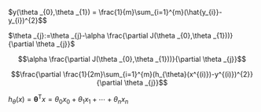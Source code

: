 $y(\theta _{0},\theta _{1}) = \frac{1}{m}\sum_{i=1}^{m}(\hat{y_{i}}-y_{i})^{2}$$

$\theta _{j}:=\theta _{j}-\alpha \frac{\partial J(\theta _{0},\theta _{1}))}{\partial \theta _{j}}$



$$\alpha \frac{\partial J(\theta _{0},\theta _{1}))}{\partial \theta _{j}}$$


$$\frac{\partial \frac{1}{2m}\sum_{i=1}^{m}(h_{\theta}(x^{(i)})-y^{(i)})^{2}}{\partial \theta _{j}}$$



$h_{\theta }(x)= \mathbf{\theta }^\mathrm{T}x=\theta _{0}x_{0}+\theta _{1}x_{1}+\cdots +\theta _{n}x_{n}$ 

